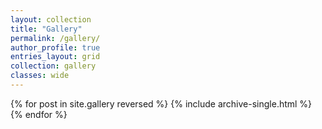 ```yaml
---
layout: collection
title: "Gallery"
permalink: /gallery/
author_profile: true
entries_layout: grid
collection: gallery
classes: wide
---
```


{% for post in site.gallery reversed %}
  {% include archive-single.html %}
{% endfor %}
